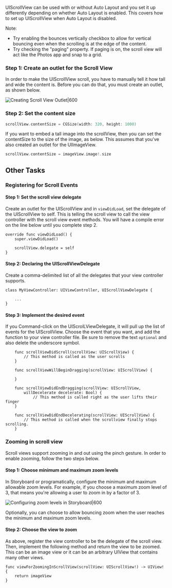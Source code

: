 
UIScrollView can be used with or without Auto Layout and you set it up differently depending on whether Auto Layout is enabled. This covers how to set up UIScrollView when Auto Layout is disabled.

Note:

- Try enabling the bounces vertically checkbox to allow for vertical bouncing even when the scrolling is at the edge of the content.
- Try checking the "paging" property. If paging is on, the scroll view will act like the Photos app and snap to a grid.

### Step 1: Create an outlet for the Scroll View

In order to make the UIScrollView scroll, you have to manually tell it how tall and wide the content is. Before you can do that, you must create an outlet, as shown below.

![Creating Scroll View Outlet|600](http://i.imgur.com/9rErlXd.gif)

### Step 2: Set the content size

```swift
scrollView.contentSize = CGSize(width: 320, height: 1000)
```

If you want to embed a tall image into the scrollView, then you can set the contentSize to the size of the image, as below. This assumes that you've also created an outlet for the UIImageView.

```swift
scrollView.contentSize = imageView.image!.size
```

## Other Tasks

### Registering for Scroll Events

#### Step 1: Set the scroll view delegate

Create an outlet for the UIScrollView and in `viewDidLoad`, set the delegate of the UIScrollView to self. This is telling the scroll view to call the view controller with the scroll view event methods. You will have a compile error on the line below until you complete step 2.

```
override func viewDidLoad() {
    super.viewDidLoad()

	scrollView.delegate = self
}

```

#### Step 2: Declaring the UIScrollViewDelegate

Create a comma-delimited list of all the delegates that your view controller supports.

```
class MyViewController: UIViewController, UIScrollViewDelegate {

	...
}

```

#### Step 3: Implement the desired event

If you Command-click on the UIScrolLViewDelegate, it will pull up the list of events for the UIScrollView. Choose the event that you want, and add the function to your view controller file. Be sure to remove the text `optional` and also delete the underscore symbol.

```
    func scrollViewDidScroll(scrollView: UIScrollView) {
        // This method is called as the user scrolls
    }
    
    func scrollViewWillBeginDragging(scrollView: UIScrollView) {
        
    }
    
    func scrollViewDidEndDragging(scrollView: UIScrollView,
        willDecelerate decelerate: Bool) {
            // This method is called right as the user lifts their finger
    }
    
    func scrollViewDidEndDecelerating(scrollView: UIScrollView) {
        // This method is called when the scrollview finally stops scrolling.
    }

```

### Zooming in scroll view

Scroll views support zooming in and out using the pinch gesture. In order to enable zooming, follow the two steps below.

#### Step 1: Choose minimum and maximum zoom levels

In Storyboard or programatically, configure the minimum and maximum allowable zoom levels. For example, if you choose a maximum zoom level of 3, that means you're allowing a user to zoom in by a factor of 3.

![Configuring zoom levels in Storyboard|600](http://i.imgur.com/q0pk6b1.png)

Optionally, you can choose to allow bouncing zoom when the user reaches the minimum and maximum zoom levels.

#### Step 2: Choose the view to zoom

As above, register the view controller to be the delegate of the scroll view. Then, implement the following method and return the view to be zoomed. This can be an image view or it can be an arbitrary UIView that contains many other views.

```
func viewForZoomingInScrollView(scrollView: UIScrollView!) -> UIView! {
    return imageView
}

```